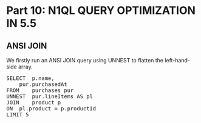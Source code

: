 # Part 10: N1QL QUERY OPTIMIZATION IN 5.5
  
## ANSI JOIN

We firstly run an ANSI JOIN query using UNNEST to flatten the left-hand-side array.

<pre id="example">
SELECT	p.name, 
	pur.purchasedAt
FROM 	purchases pur
UNNEST 	pur.lineItems AS pl 
JOIN 	product p
ON 	pl.product = p.productId
LIMIT 5
</pre>

